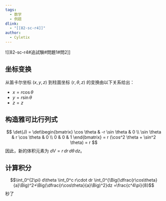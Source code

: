 ```yaml
---
tags:
  - 数学
  - 例题
dlink:
  - "[[82-sc-r4]]"
author:
  - Cyletix
---
```

![[82-sc-r4#追試験#問題1#問2]]
## 坐标变换
从笛卡尔坐标 $(x, y, z)$ 到柱面坐标 $(r, \theta, z)$ 的变换由以下关系给出：
- $x = r \cos \theta$
- $y = r \sin \theta$
- $z = z$

## 构造雅可比行列式
$$
\det(J) = \det\begin{bmatrix}
\cos \theta & -r \sin \theta & 0 \\
\sin \theta & r \cos \theta & 0 \\
0 & 0 & 1
\end{bmatrix} = r (\cos^2 \theta + \sin^2 \theta) = r
$$
因此，新的体积元素为 $dV = r \, dr \, d\theta \, dz$。

## 计算积分
$$\int_0^{2\pi} d\theta \int_0^c r\cdot dr \int_0^{\Big(\dfrac{r\cos\theta}{a}\Big)^2+\Big(\dfrac{r\cos\theta}{a}\Big)^2}dz
=\frac{c^4\pi}{8}$$
秒了